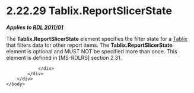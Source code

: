 <html dir="LTR" xmlns:mshelp="http://msdn.microsoft.com/mshelp" xmlns:ddue="http://ddue.schemas.microsoft.com/authoring/2003/5" xmlns:xlink="http://www.w3.org/1999/xlink" xmlns:tool="http://www.microsoft.com/tooltip">
    <head>
        <meta http-equiv="Content-Type" content="text/html; CHARSET=utf-8"></meta>
        <meta name="save" content="history"></meta>
        <title>2.22.29 Tablix.ReportSlicerState</title>
        <xml>
            <mshelp:toctitle title="2.22.29 Tablix.ReportSlicerState"></mshelp:toctitle>
            <mshelp:rltitle title="[MS-RDL]: Tablix.ReportSlicerState"></mshelp:rltitle>
            <mshelp:keyword index="A" term="ccabc6f7-a868-4a27-b33f-bcffb3d775c8"></mshelp:keyword>
            <mshelp:attr name="DCSext.ContentType" value="open specification"></mshelp:attr>
            <mshelp:attr name="AssetID" value="ccabc6f7-a868-4a27-b33f-bcffb3d775c8"></mshelp:attr>
            <mshelp:attr name="TopicType" value="kbRef"></mshelp:attr>
            <mshelp:attr name="DCSext.Title" value="[MS-RDL]: Tablix.ReportSlicerState" />
        </xml>
    </head>
    <body>
        <div id="header">
            <h1 class="heading">2.22.29 Tablix.ReportSlicerState</h1>
        </div>
        <div id="mainSection">
            <div id="mainBody">
                <div id="allHistory" class="saveHistory"></div>
                <div id="sectionSection0" class="section" name="collapseableSection">
                    

<p><b><i>Applies to </i></b><a href="bf2bab1a-b608-4bcc-b718-1cc1baa9579c.html"><b><i>RDL 2011/01</i></b></a></p>

<p>The <b>Tablix.ReportSlicerState</b> element specifies the
filter state for a <a href="e42fb86e-799a-4202-8845-ac38831efccb.html">Tablix</a>
that filters data for other report items. The <b>Tablix.ReportSlicerState</b>
element is optional and MUST NOT be specified more than once. This element is
defined in <mshelp:link keywords="763e4a6a-2d4a-4eab-982c-2e01c448d50f" tabindex="0">[MS-RDLRS]</mshelp:link>
section <mshelp:link keywords="b5563090-672e-49a9-afa7-d9457d5aa5e6" tabindex="0">2.31</mshelp:link>.</p>


                </div>
            </div>
        </div>
    </body>
</html>